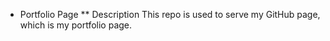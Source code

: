 * Portfolio Page
** Description
This repo is used to serve my GitHub page, which is my portfolio page.
